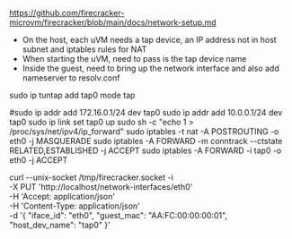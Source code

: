 https://github.com/firecracker-microvm/firecracker/blob/main/docs/network-setup.md

- On the host, each uVM needs a tap device, an IP address not in host subnet and iptables rules for NAT 
- When starting the uVM, need to pass is the tap device name
- Inside the guest, need to bring up the network interface and also add nameserver to resolv.conf


sudo ip tuntap add tap0 mode tap

#sudo ip addr add 172.16.0.1/24 dev tap0
sudo ip addr add 10.0.0.1/24 dev tap0
sudo ip link set tap0 up
sudo sh -c "echo 1 > /proc/sys/net/ipv4/ip_forward"
sudo iptables -t nat -A POSTROUTING -o eth0 -j MASQUERADE
sudo iptables -A FORWARD -m conntrack --ctstate RELATED,ESTABLISHED -j ACCEPT
sudo iptables -A FORWARD -i tap0 -o eth0 -j ACCEPT


curl --unix-socket /tmp/firecracker.socket -i \
  -X PUT 'http://localhost/network-interfaces/eth0' \
  -H 'Accept: application/json' \
  -H 'Content-Type: application/json' \
  -d '{
      "iface_id": "eth0",
      "guest_mac": "AA:FC:00:00:00:01",
      "host_dev_name": "tap0"
    }'
